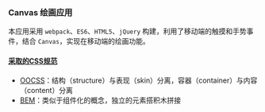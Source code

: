 ### Canvas 绘画应用

本应用采用 `webpack`、`ES6`、`HTML5`、`jQuery` 构建，利用了移动端的触摸和手势事件，结合 `Canvas`，实现在移动端的绘画功能。

#### [采取的CSS规范](http://clubmate.fi/oocss-acss-bem-smacss-what-are-they-what-should-i-use/)

- [OOCSS]()：结构（structure）与表现（skin）分离，容器（container）与内容（content）分离
- [BEM](https://en.bem.info/methodology/key-concepts/)：类似于组件化的概念，独立的元素搭积木拼接

	

